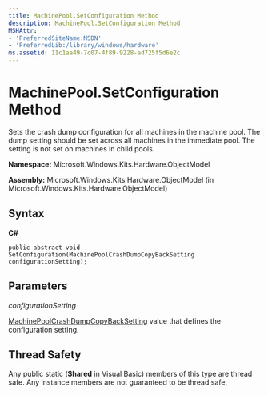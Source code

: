 ```yaml
---
title: MachinePool.SetConfiguration Method
description: MachinePool.SetConfiguration Method
MSHAttr:
- 'PreferredSiteName:MSDN'
- 'PreferredLib:/library/windows/hardware'
ms.assetid: 11c1aa49-7c07-4f89-9228-ad725f5d6e2c
---
```


# MachinePool.SetConfiguration Method


Sets the crash dump configuration for all machines in the machine pool. The dump setting should be set across all machines in the immediate pool. The setting is not set on machines in child pools.

**Namespace:** Microsoft.Windows.Kits.Hardware.ObjectModel

**Assembly:** Microsoft.Windows.Kits.Hardware.ObjectModel (in Microsoft.Windows.Kits.Hardware.ObjectModel)

## <span id="Syntax"></span><span id="syntax"></span><span id="SYNTAX"></span>Syntax


**C#**

`public abstract void SetConfiguration(MachinePoolCrashDumpCopyBackSetting configurationSetting);`

## <span id="Parameters"></span><span id="parameters"></span><span id="PARAMETERS"></span>Parameters


*configurationSetting*

[MachinePoolCrashDumpCopyBackSetting](machinepoolcrashdumpcopybacksetting-enumeration.md) value that defines the configuration setting.

## <span id="Thread_Safety"></span><span id="thread_safety"></span><span id="THREAD_SAFETY"></span>Thread Safety


Any public static (**Shared** in Visual Basic) members of this type are thread safe. Any instance members are not guaranteed to be thread safe.

 

 






